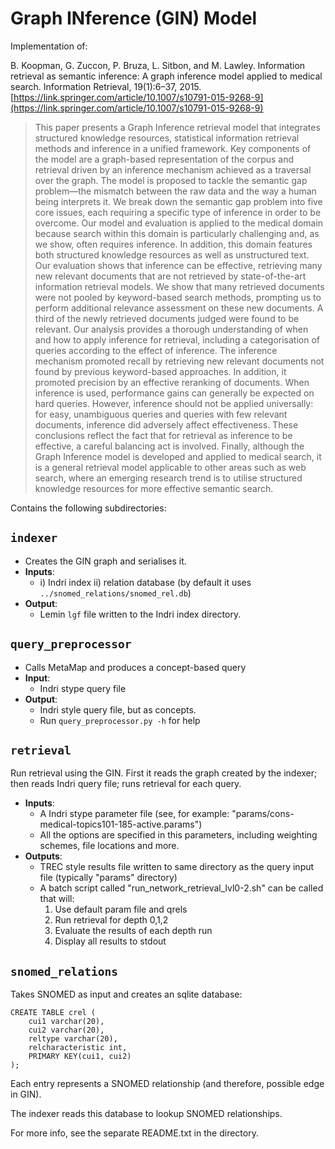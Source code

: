 # Graph INference (GIN) Model

Implementation of:

B. Koopman, G. Zuccon, P. Bruza, L. Sitbon, and M. Lawley. Information retrieval as semantic inference: A graph inference model applied to medical search. Information Retrieval, 19(1):6–37, 2015. [https://link.springer.com/article/10.1007/s10791-015-9268-9](https://link.springer.com/article/10.1007/s10791-015-9268-9)

> This paper presents a Graph Inference retrieval model that integrates structured knowledge resources, statistical information retrieval methods and inference in a unified framework. Key components of the model are a graph-based representation of the corpus and retrieval driven by an inference mechanism achieved as a traversal over the graph. The model is proposed to tackle the semantic gap problem—the mismatch between the raw data and the way a human being interprets it. We break down the semantic gap problem into five core issues, each requiring a specific type of inference in order to be overcome. Our model and evaluation is applied to the medical domain because search within this domain is particularly challenging and, as we show, often requires inference. In addition, this domain features both structured knowledge resources as well as unstructured text. Our evaluation shows that inference can be effective, retrieving many new relevant documents that are not retrieved by state-of-the-art information retrieval models. We show that many retrieved documents were not pooled by keyword-based search methods, prompting us to perform additional relevance assessment on these new documents. A third of the newly retrieved documents judged were found to be relevant. Our analysis provides a thorough understanding of when and how to apply inference for retrieval, including a categorisation of queries according to the effect of inference. The inference mechanism promoted recall by retrieving new relevant documents not found by previous keyword-based approaches. In addition, it promoted precision by an effective reranking of documents. When inference is used, performance gains can generally be expected on hard queries. However, inference should not be applied universally: for easy, unambiguous queries and queries with few relevant documents, inference did adversely affect effectiveness. These conclusions reflect the fact that for retrieval as inference to be effective, a careful balancing act is involved. Finally, although the Graph Inference model is developed and applied to medical search, it is a general retrieval model applicable to other areas such as web search, where an emerging research trend is to utilise structured knowledge resources for more effective semantic search.


Contains the following subdirectories:

## `indexer`
 
* Creates the GIN graph and serialises it.
* **Inputs**:
	* i) Indri index ii) relation database (by default it uses `../snomed_relations/snomed_rel.db`)
* **Output**:
	* Lemin `lgf` file written to the Indri index directory.

## `query_preprocessor`
* Calls MetaMap and produces a concept-based query
* **Input**:
	* Indri stype query file
* **Output**:
	* Indri style query file, but as concepts.
	* Run `query_preprocessor.py -h` for help

## `retrieval`

Run retrieval using the GIN. First it reads the graph created by the indexer; then reads Indri query file; runs retrieval for each query.

* **Inputs**:
	* A Indri stype parameter file (see, for example: "params/cons-medical-topics101-185-active.params")
	* All the options are specified in this parameters, including weighting schemes, file locations and more.
* **Outputs**:
	* TREC style results file written to same directory as the query input file (typically "params" directory)
	* A batch script called "run_network_retrieval_lvl0-2.sh" can be called that will:
		1. Use default param file and qrels
		2. Run retrieval for depth 0,1,2
		3. Evaluate the results of each depth run
		4. Display all results to stdout

## `snomed_relations`

Takes SNOMED as input and creates an sqlite database:

```
CREATE TABLE crel (	
	cui1 varchar(20),
	cui2 varchar(20),
	reltype varchar(20),
	relcharacteristic int,
	PRIMARY KEY(cui1, cui2)
);
```

Each entry represents a SNOMED relationship (and therefore, possible edge in GIN).

The indexer reads this database to lookup SNOMED relationships.

For more info, see the separate README.txt in the directory.

